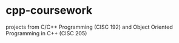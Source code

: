 # cpp-coursework
projects from C/C++ Programming (CISC 192) and Object Oriented Programming in C++ (CISC 205)
